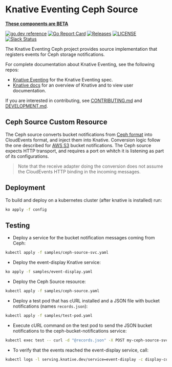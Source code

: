# Knative Eventing Ceph Source

**[These components are BETA](https://github.com/knative/community/tree/main/mechanics/MATURITY-LEVELS.md)**

[![go.dev reference](https://img.shields.io/badge/go.dev-reference-007d9c?logo=go&logoColor=white)](https://pkg.go.dev/github.com/knative-extensions/eventing-ceph)
[![Go Report Card](https://goreportcard.com/badge/knative/eventing-contrib)](https://goreportcard.com/report/knative-extensions/eventing-ceph)
[![Releases](https://img.shields.io/github/release-pre/knative/eventing-contrib.svg)](https://github.com/knative-extensions/eventing-ceph/releases)
[![LICENSE](https://img.shields.io/github/license/knative/eventing-contrib.svg)](https://github.com/knative-extensions/eventing-ceph/blob/master/LICENSE)
[![Slack Status](https://img.shields.io/badge/slack-join_chat-white.svg?logo=slack&style=social)](https://knative.slack.com)

The Knative Eventing Ceph project provides source implementation that registers
events for Ceph storage notifications.

For complete documentation about Knative Eventing, see the following repos:

- [Knative Eventing](https://www.knative.dev/docs/eventing/) for the Knative
  Eventing spec.
- [Knative docs](https://www.knative.dev/docs/) for an overview of Knative and
  to view user documentation.

If you are interested in contributing, see [CONTRIBUTING.md](./CONTRIBUTING.md)
and [DEVELOPMENT.md](./DEVELOPMENT.md).

## Ceph Source Custom Resource

The Ceph source converts bucket notifications from
[Ceph format](https://docs.ceph.com/docs/master/radosgw/notifications/#events)
into CloudEvents format, and inject them into Knative. Conversion logic follow
the one described for
[AWS S3](https://github.com/cloudevents/spec/blob/master/adapters/aws-s3.md)
bucket notifications. The Ceph source expects HTTP transport, and requires a
port on whitch it is listening as part of its configurations.

> Note that the receive adapter doing the conversion does not assume the
> CloudEvents HTTP binding in the incoming messages.

## Deployment

To build and deploy on a kubernetes cluster (after knative is installed) run:

```bash
ko apply -f config
```

## Testing

- Deploy a service for the bucket notification messages coming from Ceph:

```bash
kubectl apply -f samples/ceph-source-svc.yaml
```

- Deploy the event-display Knative service:

```bash
ko apply -f samples/event-display.yaml
```

- Deploy the Ceph Source resource:

```bash
kubectl apply -f samples/ceph-source.yaml
```

- Deploy a test pod that has cURL installed and a JSON file with bucket
  notifications (names `records.json`):

```bash
kubectl apply -f samples/test-pod.yaml
```

- Execute cURL command on the test pod to send the JSON bucket notifications to
  the ceph-bucket-notifications service:

```bash
kubectl exec test -- curl -d "@records.json" -X POST my-ceph-source-svc.default.svc.cluster.local
```

- To verify that the events reached the event-display service, call:

```bash
kubectl logs -l serving.knative.dev/service=event-display -c display-container --tail=100
```
